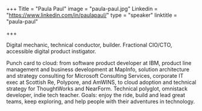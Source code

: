 +++
Title = "Paula Paul"
image = "paula-paul.jpg"
Linkedin = "https://www.linkedin.com/in/paulapaul/"
type = "speaker"
linktitle = "paula-paul"

+++

Digital mechanic, technical conductor, builder. Fractional CIO/CTO, accessible digital product instigator.

Punch card to cloud: from software product developer at IBM, product line management and business development at MapInfo, solution architecture and strategy consulting for Microsoft Consulting Services, corporate IT exec at Scottish Re, Polypore, and AmWINS, to cloud adoption and technical strategy for ThoughtWorks and NearForm. Technical polyglot, omnistack developer, indie tech teacher. Goals: enjoy the ride, build and lead great teams, keep exploring, and help people with their adventures in technology.
